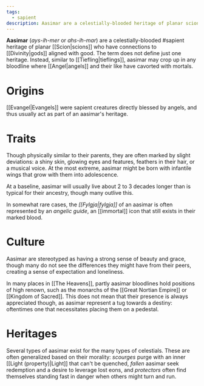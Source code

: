 ```yaml
---
tags:
  - sapient
description: Aasimar are a celestially-blooded heritage of planar scions.
---
```

**Aasimar** (*ays-ih-mer* or *ahs-ih-mar*) are a celestially-blooded #sapient heritage of planar [[Scion|scions]] who have connections to [[Divinity|gods]] aligned with good. The term does not define just one heritage. Instead, similar to [[Tiefling|tieflings]], aasimar may crop up in any bloodline where [[Angel|angels]] and their like have cavorted with mortals. 

# Origins
[[Evangel|Evangels]] were sapient creatures directly blessed by angels, and thus usually act as part of an aasimar's heritage.

# Traits
Though physically similar to their parents, they are often marked by slight deviations: a shiny skin, glowing eyes and features, feathers in their hair, or a musical voice. At the most extreme, aasimar might be born with infantile wings that grow with them into adolescence. 

At a baseline, aasimar will usually live about 2 to 3 decades longer than is typical for their ancestry, though many outlive this.

In somewhat rare cases, the *[[Fylgja|fylgja]]* of an aasimar is often represented by an *angelic guide*, an [[immortal]] icon that still exists in their marked blood.

# Culture
Aasimar are stereotyped as having a strong sense of beauty and grace, though many do not see the differences they might have from their peers, creating a sense of expectation and loneliness. 

In many places in [[The Heavens]], partly aasimar bloodlines hold positions of high renown, such as the monarchs of the [[Great Nortian Empire]] or [[Kingdom of Sacred]]. This does not mean that their presence is always appreciated though, as aasimar represent a tug towards a destiny: oftentimes one that necessitates placing them on a pedestal.

# Heritages
Several types of aasimar exist for the many types of celestials. These are often generalized based on their morality: *scourges* purge with an inner [[Light (property)|Light]] that can't be quenched, *fallen* aasimar seek redemption and a desire to leverage lost eons, and *protectors* often find themselves standing fast in danger when others might turn and run.



